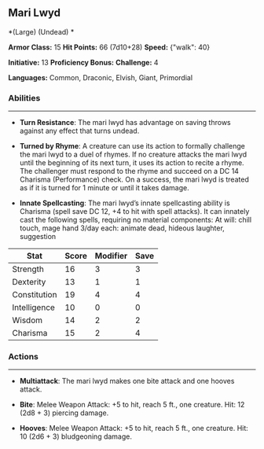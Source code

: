 ## Mari Lwyd
*(Large) (Undead) *

**Armor Class:** 15
**Hit Points:** 66 (7d10+28)
**Speed:** {"walk": 40}

**Initiative:** 13
**Proficiency Bonus:**
**Challenge:** 4

**Languages:** Common, Draconic, Elvish, Giant, Primordial

### Abilities
 --- 
- **Turn Resistance**: The mari lwyd has advantage on saving throws against any effect that turns undead.

- **Turned by Rhyme**: A creature can use its action to formally challenge the mari lwyd to a duel of rhymes. If no creature attacks the mari lwyd until the beginning of its next turn, it uses its action to recite a rhyme. The challenger must respond to the rhyme and succeed on a DC 14 Charisma (Performance) check. On a success, the mari lwyd is treated as if it is turned for 1 minute or until it takes damage.

- **Innate Spellcasting**: The mari lwyd’s innate spellcasting ability is Charisma (spell save DC 12, +4 to hit with spell attacks). It can innately cast the following spells, requiring no material components:
At will: chill touch, mage hand
3/day each: animate dead, hideous laughter, suggestion



| Stat | Score | Modifier | Save |
| ---- | ---- | ---- | ---- |
| Strength | 16 | 3 | 3 |
| Dexterity | 13 | 1 | 1 |
| Constitution | 19 | 4 | 4 |
| Intelligence | 10 | 0 | 0 |
| Wisdom | 14 | 2 | 2 |
| Charisma | 15 | 2 | 4 |

### Actions
 --- 
- **Multiattack**: The mari lwyd makes one bite attack and one hooves attack.

- **Bite**: Melee Weapon Attack: +5 to hit, reach 5 ft., one creature. Hit: 12 (2d8 + 3) piercing damage.

- **Hooves**: Melee Weapon Attack: +5 to hit, reach 5 ft., one creature. Hit: 10 (2d6 + 3) bludgeoning damage.

